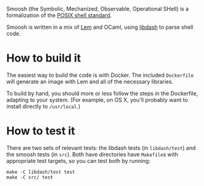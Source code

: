 Smoosh (the Symbolic, Mechanized, Observable, Operational SHell) is a formalization of the [POSIX shell standard](http://pubs.opengroup.org/onlinepubs/9699919799/utilities/contents.html).

Smoosh is written in a mix of [Lem](https://www.cl.cam.ac.uk/~pes20/lem/) and OCaml, using [libdash](https://github.com/mgree/libdash) to parse shell code.

# How to build it

The easiest way to build the code is with Docker. The included `Dockerfile` will generate an image with Lem and all of the necessary libraries.

To build by hand, you should more or less follow the steps in the Dockerfile, adapting to your system. (For example, on OS X, you'll probably want to install directly to `/usr/local`.)

# How to test it

There are two sets of relevant tests: the libdash tests (in `libdash/test`) and the smoosh tests (in `src`). Both have directories have `Makefile`s with appropriate test targets, so you can test both by running:

```
make -C libdash/test test
make -C src/ test
```

